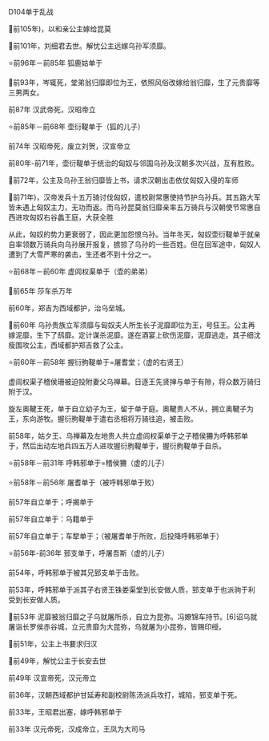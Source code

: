 D104单于乱战

🌹前105年)，以和亲公主嫁给昆莫

🌹前101年，刘细君去世。解忧公主远嫁乌孙军须靡。

⭐️前96年－前85年 狐鹿姑单于

🌹前93年，岑辄死，堂弟翁归靡即位为王，依照风俗改嫁给翁归靡，生了元贵靡等三男两女。

前87年 汉武帝死，汉昭帝立

⭐️前85年－前68年 壶衍鞮单于（狐的儿子）

前74年 汉昭帝死，废立刘贺，汉宣帝立

前80年-前71年，壶衍鞮单于统治的匈奴与邻国乌孙及汉朝多次兴战，互有胜败。

🌹前72年，公主及乌孙王翁归靡皆上书，请求汉朝出击依仗匈奴入侵的车师

🌹前71年)，汉帝发兵十五万骑讨伐匈奴，遣校尉常惠使持节护乌孙兵。其五路大军皆未遇上匈奴主力，无功而返。而乌孙昆莫翁归靡亲率五万骑兵与汉朝使节常惠自西进攻匈奴右谷蠡王庭，大获全胜

从此，匈奴的势力更衰弱了，因此更加怨恨乌孙。当年冬天，匈奴壶衍鞮单于就亲自率领数万骑兵向乌孙展开报复，掳掠了乌孙的一些百姓。但在回军途中，匈奴人遭到了大雪严寒的袭击，生还者不到十分之一。

⭐️前68年－前60年  虚闾权渠单于（壶的弟弟）

🌹前65年 莎车杀万年

前60年，郑吉为西域都护，治乌垒城。

🌹前60年 乌孙贵族立军须靡与匈奴夫人所生长子泥靡即位为王，号狂王。公主再嫁泥靡，生下了鸱靡。定计谋杀泥靡。遂在酒宴上砍伤泥靡，泥靡逃走。其子细沈瘦围攻公主，西域都护郑吉救了公主。

⭐️前60年－前58年 握衍朐鞮单于=屠耆堂；（虚的右贤王）

虚闾权渠子稽侯珊被迫投附妻父乌禅幕。日逐王先贤掸与单于有隙，将众数万骑归附于汉。

旋左奥鞬王死，单于自立幼子为王，留于单于庭。奥鞬贵人不从，拥立奥鞬子为王，东向游牧。握衍朐鞮单于遣右丞相将万骑往追，被击败。

前58年，姑夕王、乌禅幕及左地贵人共立虚闾权渠单于之子稽侯狦为呼韩邪单于，然后出动左地兵四五万人进攻握衍朐鞮单于，握衍朐鞮单于自杀。

⭐️前58年－前31年 呼韩邪单于=稽侯狦（虚的儿子）

⭐️前58年－前56年 屠耆单于（被呼韩邪单于败）

前57年自立单于；呼揭单于

前57年自立单于：乌籍单于

前57年自立单于；车犂单于；（被屠耆单于所败，后投降呼韩邪单于）

⭐️前56年-前36年  郅支单于，呼屠吾斯（虚的儿子）

前54年，呼韩邪单于被其兄郅支单于击败。

前53年，呼韩邪单于派其子右贤王铢娄渠堂到长安做人质，郅支单于也派驹于利受到长安做人质。

🌹前53年 泥靡被翁归靡之子乌就屠所杀，自立为昆弥。冯嫽锦车持节。[6]诏乌就屠诣长罗侯赤谷城，立元贵靡为大昆弥，乌就屠为小昆弥，皆赐印绶。

🌹前51年，公主上书要求归汉

🌹前49年，解忧公主于长安去世

前49年 汉宣帝死，汉元帝立 

前36年，汉朝西域都护甘延寿和副校尉陈汤派兵攻打，城陷，郅支单于死。

前33年，王昭君出塞，嫁呼韩邪单于

前33年 汉元帝死，汉成帝立，王凤为大司马

 

